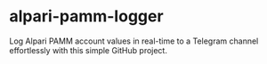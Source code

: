 # alpari-pamm-logger
Log Alpari PAMM account values in real-time to a Telegram channel effortlessly with this simple GitHub project.
